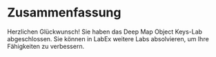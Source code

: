 # Zusammenfassung

Herzlichen Glückwunsch! Sie haben das Deep Map Object Keys-Lab abgeschlossen. Sie können in LabEx weitere Labs absolvieren, um Ihre Fähigkeiten zu verbessern.
